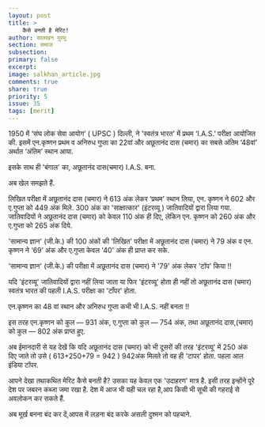 ```yaml
---
layout: post
title: >
    कैसे बनती है मेरिट!
author: सालखन मुरमू
section: समाज
subsection:
primary: false
excerpt:
image: salkhan_article.jpg
comments: true
share: true
priority: 5
issue: 35
tags: [merit]
---
```


1950 में ‘संघ लोक सेवा आयोग’ ( UPSC ) दिल्ली, ने 'स्वतंत्र भारत' में प्रथम ‘I.A.S.’ परीक्षा आयोजित की. इसमें एन.कृष्णन प्रथम व अनिरुध गुप्ता का 22वां और अछूतानंद दास (चमार) का सबसे अंतिम ‘48वां’ अर्थात ‘अंतिम’ स्थान आया.

इसके साथ ही 'बंगाल' का, अछूतानंद दास(चमार) I.A.S. बना.

अब खेल समझते हैं.

लिखित परीक्षा में अछूतानंद दास (चमार) ने 613 अंक लेकर ‘प्रथम’ स्थान लिया, एन. कृष्णन ने 602 और ए.गुप्ता को 449 अंक मिले. 300 अंक का 'साक्षात्कार' (इंटरव्यू ) जातिवादियों द्वारा लिया गया. जातिवादियों ने अछूतानंद दास (चमार) को केवल 110 अंक ही दिए, लेकिन एन. कृष्णन को 260 अंक और ए.गुप्ता को 265 अंक दिये.

'सामान्य ज्ञान' (जी.के.) की 100 अंकों की 'लिखित' परीक्षा में अछूतानंद दास (चमार) ने 79 अंक व एन. कृष्णन ने ‘69’ अंक और ए.गुप्ता केवल '40' अंक ही प्राप्त कर सके.

'सामान्य ज्ञान' (जी.के.) की परीक्षा में अछूतानंद दास (चमार) ने '79' अंक लेकर 'टॉप' किया !!

यदि 'इंटरव्यू' जातिवादियों द्वारा नहीं लिया जाता या फिर 'इंटरव्यू' होता ही नहीं तो अछूतानंद दास (चमार) स्वतंत्र भारत की पहली I.A.S. परीक्षा का 'टाँपर' होता.

एन.कृष्णन का 48 वां स्थान और अनिरुध गुप्ता कभी भी I.A.S. नहीं बनता !!

इस तरह एन.कृष्णन को कुल — 931 अंक, ए.गुप्ता को कुल — 754 अंक, तथा अछूतानंद दास,(चमार) को कुल — 802 अंक प्राप्त हुए.

अब ईमानदारी से यह देखें कि यदि अछूतानंद दास (चमार) को भी दूसरों की तरह 'इंटरव्यू' में 250 अंक दिए जाते तो उसे ( 613+250+79 = 942 ) 942अंक मिलते तो वह ही 'टापर' होता. पहला आल इंडिया टॉपर.

आपने देखा तथाकथित मेरिट कैसे बनती है? उसका यह केवल एक 'उदाहरण' मात्र है. इसी तरह इन्होंने पूरे देश पर जबरन कब्जा जमा रखा है. देश में आज भी यही चल रहा है,आप किसी भी सूची की गहराई से अवलोकन कर सकते हैं.

अब मूर्ख बनना बंद कर दें,आपस में लड़ना बंद करके असली दुश्मन को पहचाने.